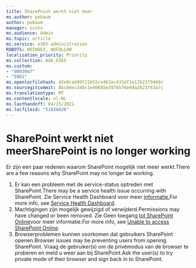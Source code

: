 ```yaml
---
title: SharePoint werkt niet meer
ms.author: pebaum
author: pebaum
manager: scotv
ms.audience: Admin
ms.topic: article
ms.service: o365-administration
ROBOTS: NOINDEX, NOFOLLOW
localization_priority: Priority
ms.collection: Adm_O365
ms.custom:
- "9003047"
- "5801"
ms.openlocfilehash: 42e8cab99f21b55ce463ac431df1e17b22f9460c
ms.sourcegitcommit: 8bc60ec34bc1e40685e3976576e04a2623f63a7c
ms.translationtype: MT
ms.contentlocale: nl-NL
ms.lasthandoff: 04/15/2021
ms.locfileid: "51826626"
---
```

# <a name="sharepoint-is-no-longer-working"></a><span data-ttu-id="1423f-102">SharePoint werkt niet meer</span><span class="sxs-lookup"><span data-stu-id="1423f-102">SharePoint is no longer working</span></span>

<span data-ttu-id="1423f-103">Er zijn een paar redenen waarom SharePoint mogelijk niet meer werkt.</span><span class="sxs-lookup"><span data-stu-id="1423f-103">There are a few reasons why SharePoint may no longer be working.</span></span>

1. <span data-ttu-id="1423f-104">Er kan een probleem met de service-status optreden met SharePoint.</span><span class="sxs-lookup"><span data-stu-id="1423f-104">There may be a service health issue occurring with SharePoint.</span></span> <span data-ttu-id="1423f-105">Zie Service Health Dashboard voor meer [informatie.](https://admin.microsoft.com/AdminPortal/Home#/servicehealth)</span><span class="sxs-lookup"><span data-stu-id="1423f-105">For more info, see [Service Health Dashboard](https://admin.microsoft.com/AdminPortal/Home#/servicehealth).</span></span>
2. <span data-ttu-id="1423f-106">Machtigingen zijn mogelijk gewijzigd of verwijderd.</span><span class="sxs-lookup"><span data-stu-id="1423f-106">Permissions may have changed or been removed.</span></span> <span data-ttu-id="1423f-107">Zie Geen toegang [tot SharePoint Online](https://docs.microsoft.com/sharepoint/troubleshoot/sharing-and-permissions/sharepoint-online-inaccessible)voor meer informatie.</span><span class="sxs-lookup"><span data-stu-id="1423f-107">For more info, see [Unable to access SharePoint Online](https://docs.microsoft.com/sharepoint/troubleshoot/sharing-and-permissions/sharepoint-online-inaccessible).</span></span>
3. <span data-ttu-id="1423f-108">Browserproblemen kunnen voorkomen dat gebruikers SharePoint openen.</span><span class="sxs-lookup"><span data-stu-id="1423f-108">Browser issues may be preventing users from opening SharePoint.</span></span> <span data-ttu-id="1423f-109">Vraag de gebruiker(s) om de privémodus van de browser te proberen en meld u weer aan bij SharePoint.</span><span class="sxs-lookup"><span data-stu-id="1423f-109">Ask the user(s) to try private mode of their browser and sign back in to SharePoint.</span></span>